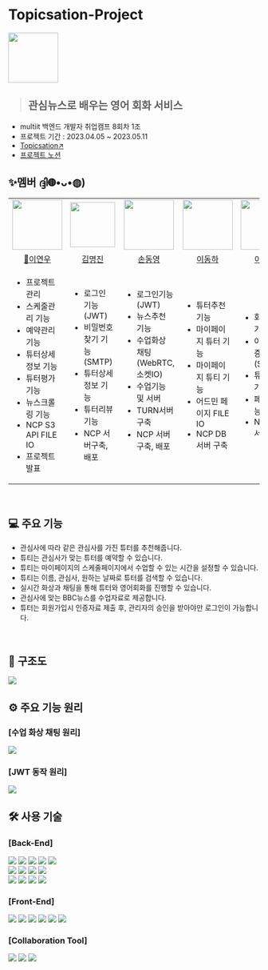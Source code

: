 # Topicsation-Project

<img src="https://github.com/YeonuLEE/Topicsation-Project/assets/114329639/bdac0c4c-a0c6-4003-9fe5-b38dc90c6c9d" height="100"></br>

> **<h2>관심뉴스로 배우는 영어 회화 서비스</h2>**

- multiit 백엔드 개발자 취업캠프 8회차 1조
- 프로젝트 기간 : 2023.04.05 ~ 2023.05.11
- [Topicsation↗️](https://www.topicsation.site)
- [프로젝트 노션](https://www.notion.so/TOPICSATION-cb1516898d3e4575821fa274d6cb8e2c)

## ✨멤버 ദ്ദി◍•ᴗ•◍)

<table align="center">
    <tbody>
        <tr>
            <td align="center"><img src="https://github.com/YeonuLEE/Topicsation-Project/assets/114329639/3e7aea11-9175-4f24-99e5-9ddc10944716" height="100"></td>
            <td align="center"><img src="https://github.com/YeonuLEE/Topicsation-Project/assets/114329639/ca310537-b379-4b79-b6fa-2b22a0c86034" height="90"></td>
            <td align="center"><img src="https://github.com/YeonuLEE/Topicsation-Project/assets/114329639/a40edccd-62d6-41e8-ba1b-d32a73ce8cd4" height="100"></td>
            <td align="center"><img src="https://github.com/YeonuLEE/Topicsation-Project/assets/114329639/620d794e-e3a0-421b-91e8-a3eb134504f1" height="100"></td>
            <td align="center"><img src="https://github.com/YeonuLEE/Topicsation-Project/assets/114329639/496f42a9-a569-40a9-82da-d8649a9d2c55" height="100"></td>
        </tr>
        <tr>
            <td align="center"><a href="https://github.com/YeonuLEE">👑이연우</a></td>
            <td align="center"><a href="https://github.com/mangs2e">김명진</a></td>
            <td align="center"><a href="https://github.com/AngryCatKR96">손동영</a></td>
            <td align="center"><a href="https://github.com/tobetop123">이동하</a></td>
            <td align="center"><a href="https://github.com/ahyuniii">이아현</a></td>
        </tr>
        <tr>
            <td><ul style="text-align: left;"><li>프로젝트 관리</li><li>스케줄관리 기능</li><li>예약관리 기능</li><li>튜터상세정보 기능</li><li>튜터평가 기능</li><li>뉴스크롤링 기능</li><li>NCP S3 API FILE IO</li><li>프로젝트 발표</li></ul></td>
            <td><ul style="text-align: left;"><li>로그인 기능(JWT)</li><li>비밀번호찾기 기능(SMTP)</li><li>튜터상세정보 기능</li><li>튜터리뷰 기능</li><li>NCP 서버구축, 배포</li></ul>
            </td>
            <td><ul style="text-align: left;"><li>로그인기능(JWT)</li><li>뉴스추천 기능</li><li>수업화상 채팅</br>(WebRTC, 소켓IO)</li><li>수업기능 및 서버</li><li>TURN서버 구축</li><li>NCP 서버 구축, 배포</li></ul></br>
            </td>
            <td><ul style="text-align: left;"><li>튜터추천 기능</li><li>마이페이지 튜터 기능</li><li>마이페이지 튜티 기능</li><li>어드민 페이지 FILE IO</li><li>NCP DB 서버 구축</li></ul>
            <td><ul style="text-align: left;"><li>회원가입 기능</li><li>이메일인증 기능(SMTP)</li><li>튜터검색 기능</li><li>페이징 기능</li><li>NCP DB 서버 구축</li></ul>
            </td>
        </tr>
    </tbody>
</table></br>

## 💻 주요 기능

- 관심사에 따라 같은 관심사를 가진 튜터를 추천해줍니다.
- 튜티는 관심사가 맞는 튜터를 예약할 수 있습니다.
- 튜티는 마이페이지의 스케줄페이지에서 수업할 수 있는 시간을 설정할 수 있습니다.
- 튜티는 이름, 관심사, 원하는 날짜로 튜터를 검색할 수 있습니다.
- 실시간 화상과 채팅을 통해 튜터와 영어회화를 진행할 수 있습니다.  
- 관심사에 맞는 BBC뉴스를 수업자료로 제공합니다.
- 튜터는 회원가입시 인증자료 제출 후, 관리자의 승인을 받아야만 로그인이 가능합니다. 

</br>

## 🏬 구조도
<img src="https://github.com/YeonuLEE/Topicsation-Project/assets/114329639/83e44102-250e-42b8-af51-d622a84d0eaa">

## ⚙️ 주요 기능 원리
### [수업 화상 채팅 원리]
<img src="https://github.com/YeonuLEE/Topicsation-Project/assets/114329639/d36102f2-bb2a-44e6-bc35-a4b7a3c994cd">

### [JWT 동작 원리]
<img src="https://github.com/YeonuLEE/Topicsation-Project/assets/114329639/6d66f8c7-f71b-4ba4-9daf-7a1243c7a7b1">
</br>

## 🛠️ 사용 기술

### [Back-End]

<div align="left">
 <img src="https://img.shields.io/badge/java-007396?style=for-the-badge&logo=java&logoColor=white">
 <img src="https://img.shields.io/badge/Python-3776AB?style=for-the-badge&logo=Python&logoColor=white">
 <img src="https://img.shields.io/badge/Node.js-339933?style=for-the-badge&logo=Node.js&logoColor=white">
 <img src="https://img.shields.io/badge/Spring-6DB33F?style=for-the-badge&logo=Spring&logoColor=white">
 <img src="https://img.shields.io/badge/Spring Boot-6DB33F?style=for-the-badge&logo=Spring Boot&logoColor=white"></br>
 <img src="https://img.shields.io/badge/MariaDB-003545?style=for-the-badge&logo=MariaDB&logoColor=white">
 <img src="https://img.shields.io/badge/Mybatis-010101?style=for-the-badge&logo=Mybatis&logoColor=white">
 <img src="https://img.shields.io/badge/JWT-003545?style=for-the-badge&logo=JSON Web Tokens&logoColor=white">
 <img src="https://img.shields.io/badge/Expressjs-F7DF1E?style=for-the-badge&logo=ExpressJS&logoColor=white"></br>
 <img src="https://img.shields.io/badge/WebRTC-333333?style=for-the-badge&logo=WebRTC&logoColor=white">
 <img src="https://img.shields.io/badge/socket.io-010101?style=for-the-badge&logo=socket.io&logoColor=white">
 <img src="https://img.shields.io/badge/websockets-010101?style=for-the-badge&logo=&logoColor=white">
 <img src="https://img.shields.io/badge/NCP-03C75A?style=for-the-badge&logo=Naver&logoColor=white">
</div>

### [Front-End]

<div align="left">
<img src="https://img.shields.io/badge/html5-E34F26?style=for-the-badge&logo=html5&logoColor=white">
<img src="https://img.shields.io/badge/css-1572B6?style=for-the-badge&logo=css3&logoColor=white">
<img src="https://img.shields.io/badge/javascript-F7DF1E?style=for-the-badge&logo=javascript&logoColor=black">
<img src="https://img.shields.io/badge/jquery-0769AD?style=for-the-badge&logo=jquery&logoColor=white">
<img src="https://img.shields.io/badge/Ajax-3776AB?style=for-the-badge&logo=&logoColor=white">
<img src="https://img.shields.io/badge/bootstrap-7952B3?style=for-the-badge&logo=bootstrap&logoColor=white">
</div>

### [Collaboration Tool]

<div align="left">
<img src="https://img.shields.io/badge/github-181717?style=for-the-badge&logo=github&logoColor=white">
<img src="https://img.shields.io/badge/notion-000000?style=for-the-badge&logo=Notion&logoColor=white">
<img src="https://img.shields.io/badge/slack-4A154B?style=for-the-badge&logo=Slack&logoColor=white">
</div></br>
